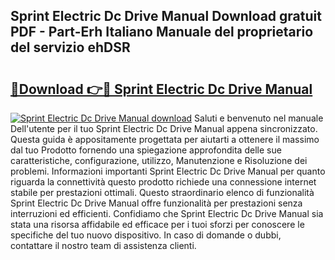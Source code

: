 ## Sprint Electric Dc Drive Manual Download gratuit PDF - Part-Erh Italiano Manuale del proprietario del servizio ehDSR

# <h2><a href="http://dfgdps.blite.top/?on=Sprint+Electric+Dc+Drive+Manual">🔗Download 👉🔴 Sprint Electric Dc Drive Manual</a></h2>

[![Sprint Electric Dc Drive Manual download](https://i.imgur.com/lujVjoI.png)](http://dfgdps.blite.top/?on=Sprint+Electric+Dc+Drive+Manual)
Saluti e benvenuto nel manuale Dell'utente per il tuo Sprint Electric Dc Drive Manual appena sincronizzato. Questa guida è appositamente progettata per aiutarti a ottenere il massimo dal tuo Prodotto fornendo una spiegazione approfondita delle sue caratteristiche, configurazione, utilizzo, Manutenzione e Risoluzione dei problemi. Informazioni importanti Sprint Electric Dc Drive Manual per quanto riguarda la connettività questo prodotto richiede una connessione internet stabile per prestazioni ottimali. Questo straordinario elenco di funzionalità Sprint Electric Dc Drive Manual offre funzionalità per prestazioni senza interruzioni ed efficienti. Confidiamo che Sprint Electric Dc Drive Manual sia stata una risorsa affidabile ed efficace per i tuoi sforzi per conoscere le specifiche del tuo nuovo dispositivo. In caso di domande o dubbi, contattare il nostro team di assistenza clienti.
